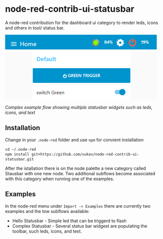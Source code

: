 # node-red-contrib-ui-statusbar

A node-red contribution for the dashboard ui category to render leds, icons and others in tool/ status bar.

![nrStatusbarComplex](/doc/nrStatusbarComplex.png)

*Complex example flow showing multiple statusbar widgets such as leds, icons, and text*

## Installation

Change in your `.node-red` folder and use `npm` for convient installation

```
cd ~/.node-red
npm install git+https://github.com/vukov/node-red-contrib-ui-statusbar.git
```

After the istallation there is on the node palette  a new category called Stausbar with one new node. Two additional subflows become associated with this category when running one of the examples.

## Examples

In the node-red menu under `Import -> Examples` there are currently two examples and the tow subflows available:

* Hello Statusbar - Simple led that can be triggerd to flash 
* Complex Statusbar - Several status bar widgest are populating the toolbar, such leds, icons, and text.
